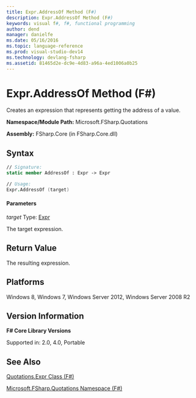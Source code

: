 ```yaml
---
title: Expr.AddressOf Method (F#)
description: Expr.AddressOf Method (F#)
keywords: visual f#, f#, functional programming
author: dend
manager: danielfe
ms.date: 05/16/2016
ms.topic: language-reference
ms.prod: visual-studio-dev14
ms.technology: devlang-fsharp
ms.assetid: 81465d2e-dc9e-4d83-a96a-4ed1006a0b25 
---
```


# Expr.AddressOf Method (F#)

Creates an expression that represents getting the address of a value.

**Namespace/Module Path:** Microsoft.FSharp.Quotations

**Assembly:** FSharp.Core (in FSharp.Core.dll)


## Syntax

```fsharp
// Signature:
static member AddressOf : Expr -> Expr

// Usage:
Expr.AddressOf (target)
```

#### Parameters
*target*
Type: [Expr](https://msdn.microsoft.com/library/ed6a2caf-69d4-45c2-ab97-e9b3be9bce65)


The target expression.

## Return Value

The resulting expression.

## Platforms
Windows 8, Windows 7, Windows Server 2012, Windows Server 2008 R2


## Version Information
**F# Core Library Versions**

Supported in: 2.0, 4.0, Portable




## See Also
[Quotations.Expr Class &#40;F&#35;&#41;](Quotations.Expr-Class-%5BFSharp%5D.md)

[Microsoft.FSharp.Quotations Namespace &#40;F&#35;&#41;](Microsoft.FSharp.Quotations-Namespace-%5BFSharp%5D.md)

